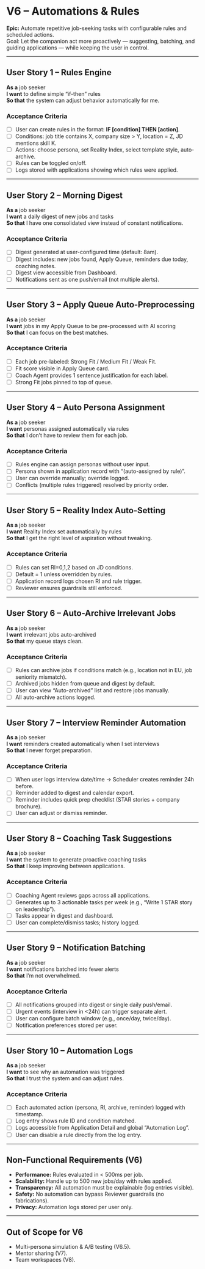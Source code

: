 # V6 – Automations & Rules

**Epic:** Automate repetitive job-seeking tasks with configurable rules and scheduled actions.  
Goal: Let the companion act more proactively — suggesting, batching, and guiding applications — while keeping the user in control.

---

## User Story 1 – Rules Engine

**As a** job seeker  
**I want** to define simple “if-then” rules  
**So that** the system can adjust behavior automatically for me.

### Acceptance Criteria

- [ ] User can create rules in the format: **IF [condition] THEN [action]**.
- [ ] Conditions: job title contains X, company size > Y, location = Z, JD mentions skill K.
- [ ] Actions: choose persona, set Reality Index, select template style, auto-archive.
- [ ] Rules can be toggled on/off.
- [ ] Logs stored with applications showing which rules were applied.

---

## User Story 2 – Morning Digest

**As a** job seeker  
**I want** a daily digest of new jobs and tasks  
**So that** I have one consolidated view instead of constant notifications.

### Acceptance Criteria

- [ ] Digest generated at user-configured time (default: 8am).
- [ ] Digest includes: new jobs found, Apply Queue, reminders due today, coaching notes.
- [ ] Digest view accessible from Dashboard.
- [ ] Notifications sent as one push/email (not multiple alerts).

---

## User Story 3 – Apply Queue Auto-Preprocessing

**As a** job seeker  
**I want** jobs in my Apply Queue to be pre-processed with AI scoring  
**So that** I can focus on the best matches.

### Acceptance Criteria

- [ ] Each job pre-labeled: Strong Fit / Medium Fit / Weak Fit.
- [ ] Fit score visible in Apply Queue card.
- [ ] Coach Agent provides 1 sentence justification for each label.
- [ ] Strong Fit jobs pinned to top of queue.

---

## User Story 4 – Auto Persona Assignment

**As a** job seeker  
**I want** personas assigned automatically via rules  
**So that** I don’t have to review them for each job.

### Acceptance Criteria

- [ ] Rules engine can assign personas without user input.
- [ ] Persona shown in application record with “(auto-assigned by rule)”.
- [ ] User can override manually; override logged.
- [ ] Conflicts (multiple rules triggered) resolved by priority order.

---

## User Story 5 – Reality Index Auto-Setting

**As a** job seeker  
**I want** Reality Index set automatically by rules  
**So that** I get the right level of aspiration without tweaking.

### Acceptance Criteria

- [ ] Rules can set RI=0,1,2 based on JD conditions.
- [ ] Default = 1 unless overridden by rules.
- [ ] Application record logs chosen RI and rule trigger.
- [ ] Reviewer ensures guardrails still enforced.

---

## User Story 6 – Auto-Archive Irrelevant Jobs

**As a** job seeker  
**I want** irrelevant jobs auto-archived  
**So that** my queue stays clean.

### Acceptance Criteria

- [ ] Rules can archive jobs if conditions match (e.g., location not in EU, job seniority mismatch).
- [ ] Archived jobs hidden from queue and digest by default.
- [ ] User can view “Auto-archived” list and restore jobs manually.
- [ ] All auto-archive actions logged.

---

## User Story 7 – Interview Reminder Automation

**As a** job seeker  
**I want** reminders created automatically when I set interviews  
**So that** I never forget preparation.

### Acceptance Criteria

- [ ] When user logs interview date/time → Scheduler creates reminder 24h before.
- [ ] Reminder added to digest and calendar export.
- [ ] Reminder includes quick prep checklist (STAR stories + company brochure).
- [ ] User can adjust or dismiss reminder.

---

## User Story 8 – Coaching Task Suggestions

**As a** job seeker  
**I want** the system to generate proactive coaching tasks  
**So that** I keep improving between applications.

### Acceptance Criteria

- [ ] Coaching Agent reviews gaps across all applications.
- [ ] Generates up to 3 actionable tasks per week (e.g., “Write 1 STAR story on leadership”).
- [ ] Tasks appear in digest and dashboard.
- [ ] User can complete/dismiss tasks; history logged.

---

## User Story 9 – Notification Batching

**As a** job seeker  
**I want** notifications batched into fewer alerts  
**So that** I’m not overwhelmed.

### Acceptance Criteria

- [ ] All notifications grouped into digest or single daily push/email.
- [ ] Urgent events (interview in <24h) can trigger separate alert.
- [ ] User can configure batch window (e.g., once/day, twice/day).
- [ ] Notification preferences stored per user.

---

## User Story 10 – Automation Logs

**As a** job seeker  
**I want** to see why an automation was triggered  
**So that** I trust the system and can adjust rules.

### Acceptance Criteria

- [ ] Each automated action (persona, RI, archive, reminder) logged with timestamp.
- [ ] Log entry shows rule ID and condition matched.
- [ ] Logs accessible from Application Detail and global “Automation Log”.
- [ ] User can disable a rule directly from the log entry.

---

## Non-Functional Requirements (V6)

- **Performance:** Rules evaluated in < 500ms per job.
- **Scalability:** Handle up to 500 new jobs/day with rules applied.
- **Transparency:** All automation must be explainable (log entries visible).
- **Safety:** No automation can bypass Reviewer guardrails (no fabrications).
- **Privacy:** Automation logs stored per user only.

---

## Out of Scope for V6

- Multi-persona simulation & A/B testing (V6.5).
- Mentor sharing (V7).
- Team workspaces (V8).
